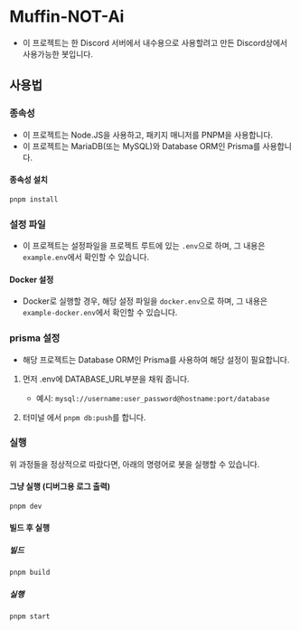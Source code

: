 # Muffin-NOT-Ai

- 이 프로젝트는 한 Discord 서버에서 내수용으로 사용할려고 만든 Discord상에서 사용가능한 봇입니다.

## 사용법

### 종속성

- 이 프로젝트는 Node.JS을 사용하고, 패키지 매니저를 PNPM을 사용합니다.
- 이 프로젝트는 MariaDB(또는 MySQL)와 Database ORM인 Prisma를 사용합니다.

#### 종속성 설치

```sh
pnpm install
```

### 설정 파일

- 이 프로젝트는 설정파일을 프로젝트 루트에 있는 `.env`으로 하며, 그 내용은 `example.env`에서 확인할 수 있습니다.

#### Docker 설정

- Docker로 실행할 경우, 해당 설정 파일을 `docker.env`으로 하며, 그 내용은 `example-docker.env`에서 확인할 수 있습니다.

### prisma 설정

- 해당 프로젝트는 Database ORM인 Prisma를 사용하여 해당 설정이 필요합니다.

1. 먼저 .env에 DATABASE_URL부분을 채워 줍니다.

   - 예시: `mysql://username:user_password@hostname:port/database`

2. 터미널 에서 `pnpm db:push`를 합니다.

### 실행

위 과정들을 정상적으로 따랐다면, 아래의 명령어로 봇을 실행할 수 있습니다.

#### 그냥 실행 (디버그용 로그 출력)

```sh
pnpm dev
```

#### 빌드 후 실행

##### 빌드

```sh
pnpm build
```

##### 실행

```sh
pnpm start
```
